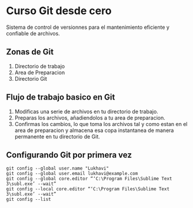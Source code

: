 # Curso Git desde cero
Sistema de control de versionnes para el
mantenimiento eficiente y confiable de archivos.

## Zonas de Git
1. Directorio de trabajo
2. Area de Preparacion
3. Directorio Git

## Flujo de trabajo basico en Git
1. Modificas una serie de archivos en tu directorio de trabajo.
2. Preparas los archivos, añadiendolos a tu area de preparacion.
3. Confirmas los cambios, lo que toma los archivos tal y como estan  en el area de preparacion y almacena esa copa instantanea  de manera  permanente en tu directorio de Git.

## Configurando Git por primera vez
```
git config --global user.name "Lukhavi"
git config --global user.email lukhavi@example.com
git config --global core.editor “‘C:\Program Files\Sublime Text 3\subl.exe’ --wait”
git config --local core.editor “‘C:\Program Files\Sublime Text 3\subl.exe’ --wait”
git config --list 
```
